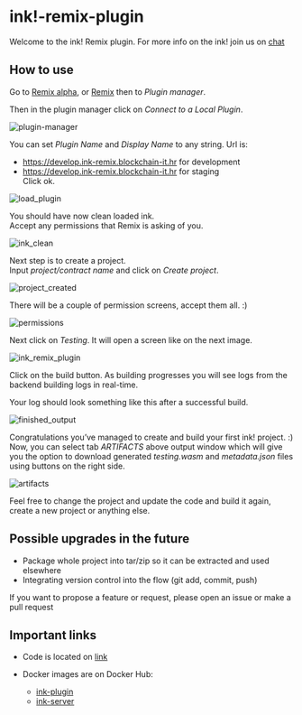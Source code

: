 # ink!-remix-plugin

Welcome to the ink! Remix plugin.
For more info on the ink! join us on [chat](https://riot.im/app/#/room/#ink:matrix.parity.io)

## How to use

Go to [Remix alpha](https://remix-alpha.ethereum.org/), or [Remix](https://remix.ethereum.org/) then to *Plugin manager*.

Then in the plugin manager click on *Connect to a Local Plugin*.

![plugin-manager](static/plugin_manager.png)

You can set *Plugin Name* and *Display Name* to any string.
Url is: 
* <https://develop.ink-remix.blockchain-it.hr> for development
* <https://develop.ink-remix.blockchain-it.hr> for staging  
Click ok.

![load_plugin](static/load_plugin.png)

You should have now clean loaded ink.  
Accept any permissions that Remix is asking of you.

![ink_clean](static/ink_clean.png)

Next step is to create a project.  
Input *project/contract name* and click on *Create project*.

![project_created](static/project_created.png)

There will be a couple of permission screens, accept them all. :)

![permissions](static/permissions.png)

Next click on *Testing*. It will open a screen like on the next image.

![ink_remix_plugin](static/building.png)

Click on the build button. As building progresses you will see logs from the backend building logs in real-time.  

Your log should look something like this after a successful build.  

![finished_output](static/finished_output.png)

Congratulations you’ve managed to create and build your first ink! project. :)  
Now, you can select tab *ARTIFACTS* above output window which will give you the option to download generated *testing.wasm* and *metadata.json* files using buttons on the right side.

![artifacts](static/artifacts.png)

Feel free to change the project and update the code and build it again, create a new project or anything else.

## Possible upgrades in the future

* Package whole project into tar/zip so it can be extracted and used elsewhere
* Integrating version control into the flow (git add, commit, push)

If you want to propose a feature or request, please open an issue or make a pull request

## Important links

* Code is located on [link](https://github.com/blockchain-it-hr/ink-remix-plugin)

* Docker images are on Docker Hub:
  * [ink-plugin](https://hub.docker.com/repository/docker/blockchainit/ink-plugin)
  * [ink-server](https://hub.docker.com/repository/docker/blockchainit/ink-server)
